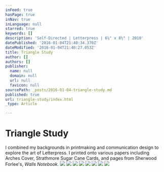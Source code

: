 ```yaml
---
inFeed: true
hasPage: true
inNav: true
inLanguage: null
starred: true
keywords: []
description: 'Self-Directed | Letterpress | 6⅝" x 8½" | 2010'
datePublished: '2016-01-04T21:40:34.370Z'
dateModified: '2016-01-04T21:40:27.053Z'
title: Triangle Study
author: []
authors: []
publisher:
  name: null
  domain: null
  url: null
  favicon: null
sourcePath: _posts/2016-01-04-triangle-study.md
published: true
url: triangle-study/index.html
_type: Article

---
```

# Triangle Study

I combined my backgrounds in printmaking and communication design to explore the art of Letterpress. I printed onto various papers including Arches Cover, Strathmore Sugar Cane Cards, and pages from Sherwood Forlee's, _Walls Notebook._
![](https://the-grid-user-content.s3-us-west-2.amazonaws.com/8a921a7e-2ba6-40f5-a835-2dd9f732b5fb.JPG)
![](https://the-grid-user-content.s3-us-west-2.amazonaws.com/7d310a62-edca-47d6-8478-c7036891394d.JPG)
![](https://the-grid-user-content.s3-us-west-2.amazonaws.com/975e5165-403e-4c82-ae99-1e6e6289f522.JPG)
![](https://the-grid-user-content.s3-us-west-2.amazonaws.com/7205ba42-098d-43a3-9b42-20fd944ba1d6.JPG)
![](https://the-grid-user-content.s3-us-west-2.amazonaws.com/e86fb9d3-b50e-494e-b8e4-591a699e15ef.JPG)
![](https://the-grid-user-content.s3-us-west-2.amazonaws.com/aba44e6a-2786-4178-8392-5064f82f0195.JPG)
![](https://the-grid-user-content.s3-us-west-2.amazonaws.com/3a253d7a-3c2f-4724-880f-43f82406752c.JPG)
![](https://the-grid-user-content.s3-us-west-2.amazonaws.com/cf393147-2379-40df-9403-703ea230e939.JPG)